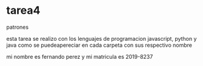# tarea4
patrones


esta tarea se realizo con los lenguajes de programacion javascript, python y java como se puedeapereciar en cada carpeta con sus respectivo nombre

mi nombre es fernando perez y mi matricula es 2019-8237
